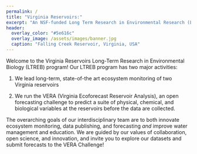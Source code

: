 ```yaml
---
permalink: /
title: "Virginia Reservoirs:"
excerpt: "An NSF-funded Long Term Research in Environmental Research (LTREB) site"
header:
  overlay_color: "#5e616c"
  overlay_image: /assets/images/banner.jpg
  caption: "Falling Creek Reservoir, Virginia, USA"
---
```


Welcome to the Virginia Reservoirs Long-Term Research in Environmental Biology (LTREB) program! Our LTREB program has two major activities: 

1) We lead long-term, state-of-the art ecosystem monitoring of two Virginia reservoirs
  
2) We run the VERA (Virginia Ecoforecast Reservoir Analysis), an open forecasting challenge to predict a suite of physical, chemical, and biological variables at the reservoirs before the data are collected.

The overarching goals of our interdisciplinary team are to both innovate ecosystem monitoring, data publishing, and forecasting _and_ improve water management and education. We are guided by our values of collaboration, open science, and innovation, and invite you to explore our datasets and submit forecasts to the VERA Challenge!
  
